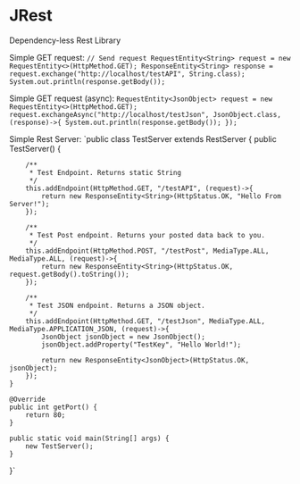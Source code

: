 # JRest
Dependency-less Rest Library

Simple GET request:
`// Send request
RequestEntity<String> request = new RequestEntity<>(HttpMethod.GET);
ResponseEntity<String> response = request.exchange("http://localhost/testAPI", String.class);
System.out.println(response.getBody());`

Simple GET request (async):
`RequestEntity<JsonObject> request = new RequestEntity<>(HttpMethod.GET);
request.exchangeAsync("http://localhost/testJson", JsonObject.class, (response)->{
	System.out.println(response.getBody());
});`

Simple Rest Server:
`public class TestServer extends RestServer {
	public TestServer() {
		
		/**
		 * Test Endpoint. Returns static String
		 */
		this.addEndpoint(HttpMethod.GET, "/testAPI", (request)->{
			return new ResponseEntity<String>(HttpStatus.OK, "Hello From Server!");
		});
		
		/**
		 * Test Post endpoint. Returns your posted data back to you.
		 */
		this.addEndpoint(HttpMethod.POST, "/testPost", MediaType.ALL, MediaType.ALL, (request)->{
			return new ResponseEntity<String>(HttpStatus.OK, request.getBody().toString());
		});
		
		/**
		 * Test JSON endpoint. Returns a JSON object.
		 */
		this.addEndpoint(HttpMethod.GET, "/testJson", MediaType.ALL, MediaType.APPLICATION_JSON, (request)->{
			JsonObject jsonObject = new JsonObject();
			jsonObject.addProperty("TestKey", "Hello World!");
			
			return new ResponseEntity<JsonObject>(HttpStatus.OK, jsonObject);
		});
	}
	
	@Override
	public int getPort() {
		return 80;
	}

	public static void main(String[] args) {
		new TestServer();
	}
}`
